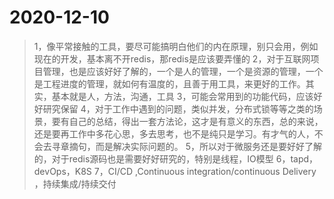 # 2020-12-10

>1，像平常接触的工具，要尽可能搞明白他们的内在原理，别只会用，例如现在的开发，基本离不开redis，那redis是应该要弄懂的
>2，对于互联网项目管理，也是应该好好了解的，一个是人的管理，一个是资源的管理，一个是工程进度的管理，就如何有温度的，且善于用工具，来更好的工作。其实，基本就是人，方法，沟通，工具
>3，可能会常用到的功能代码，应该好好研究保留
>4，对于工作中遇到的问题，类似并发，分布式锁等等之类的场景，要有自己的总结，得出一套方法论，这才是有意义的东西，总的来说，还是要再工作中多花心思，多去思考，也不是纯只是学习。有才气的人，不会去寻章摘句，而是解决实际问题的。
>5，所以对于微服务还是要好好了解的，对于redis源码也是需要好好研究的，特别是线程，IO模型
>6，tapd，devOps，K8S
>7，CI/CD ,Continuous integration/continuous Delivery ，持续集成/持续交付